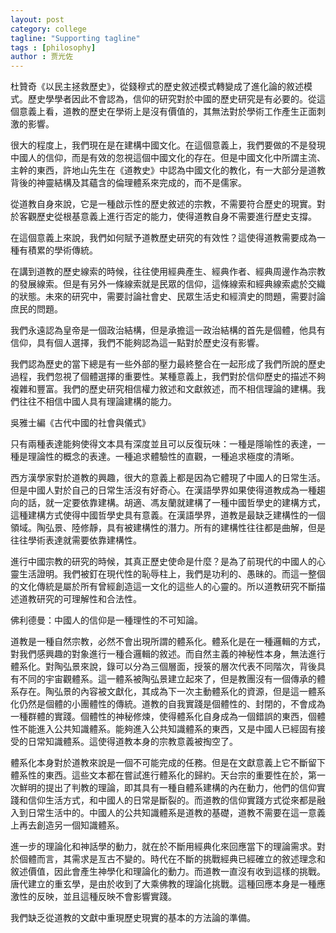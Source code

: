 ```yaml
---
layout: post
category: college
tagline: "Supporting tagline"
tags : [philosophy]
author : 贾光佐
---
```


杜贊奇《以民主拯救歷史》，從錢穆式的歷史敘述模式轉變成了進化論的敘述模式。歷史學學者因此不會認為，信仰的研究對於中國的歷史研究是有必要的。從這個意義上看，道教的歷史在學術上是沒有價值的，其無法對於學術工作產生正面刺激的影響。

很大的程度上，我們現在是在建構中國文化。在這個意義上，我們要做的不是發現中國人的信仰，而是有效的忽視這個中國文化的存在。但是中國文化中所謂主流、主幹的東西，許地山先生在《道教史》中認為中國文化的教化，有一大部分是道教背後的神靈結構及其蘊含的倫理體系來完成的，而不是儒家。

從道教自身來說，它是一種啟示性的歷史敘述的宗教，不需要符合歷史的現實。對於客觀歷史從根基意義上進行否定的能力，使得道教自身不需要進行歷史支撐。

在這個意義上來說，我們如何賦予道教歷史研究的有效性？這使得道教需要成為一種有積累的學術傳統。

在講到道教的歷史線索的時候，往往使用經典產生、經典作者、經典周邊作為宗教的發展線索。但是有另外一條線索就是民眾的信仰，這條線索和經典線索處於交織的狀態。未來的研究中，需要討論社會史、民眾生活史和經濟史的問題，需要討論庶民的問題。

我們永遠認為皇帝是一個政治結構，但是承擔這一政治結構的首先是個體，他具有信仰，具有個人選擇，我們不能夠認為這一點對於歷史沒有影響。

我們認為歷史的當下總是有一些外部的壓力最終整合在一起形成了我們所說的歷史過程，我們忽視了個體選擇的重要性。某種意義上，我們對於信仰歷史的描述不夠複雜和豐富。我們的歷史研究相信權力敘述和文獻敘述，而不相信理論的建構。我們往往不相信中國人具有理論建構的能力。

吳雅士編《古代中國的社會與儀式》

只有兩種表達能夠使得文本具有深度並且可以反復玩味：一種是隱喻性的表達，一種是理論性的概念的表達。一種追求體驗性的直觀，一種追求極度的清晰。

西方漢學家對於道教的興趣，很大的意義上都是因為它體現了中國人的日常生活。但是中國人對於自己的日常生活沒有好奇心。在漢語學界如果使得道教成為一種趨向的話，就一定要依靠建構。胡適、馮友蘭就建構了一種中國哲學史的建構方式，這種建構方式使得中國哲學史具有意義。在漢語學界，道教是最缺乏建構性的一個領域。陶弘景、陸修靜，具有被建構性的潛力。所有的建構性往往都是曲解，但是往往學術表達就需要依靠建構性。

進行中國宗教的研究的時候，其真正歷史使命是什麼？是為了前現代的中國人的心靈生活證明。我們被釘在現代性的恥辱柱上，我們是功利的、愚昧的。而這一整個的文化傳統是屬於所有曾經創造這一文化的這些人的心靈的。所以道教研究不斷描述道教研究的可理解性和合法性。

佛利德曼：中國人的信仰是一種理性的不可知論。

道教是一種自然宗教，必然不會出現所謂的體系化。體系化是在一種邏輯的方式，對我們感興趣的對象進行一種合邏輯的敘述。而自然主義的神秘性本身，無法進行體系化。對陶弘景來說，錄可以分為三個層面，授箓的層次代表不同階次，背後具有不同的宇宙觀體系。這一體系被陶弘景建立起來了，但是教團沒有一個傳承的體系存在。陶弘景的內容被文獻化，其成為下一次主動體系化的資源，但是這一體系化仍然是個體的小團體性的傳統。道教的自我實踐是個體性的、封閉的，不會成為一種群體的實踐。個體性的神秘修煉，使得體系化自身成為一個錯誤的東西，個體性不能進入公共知識體系。能夠進入公共知識體系的東西，又是中國人已經固有接受的日常知識體系。這使得道教本身的宗教意義被掏空了。

體系化本身對於道教來說是一個不可能完成的任務。但是在文獻意義上它不斷留下體系性的東西。這些文本都在嘗試進行體系化的歸約。天台宗的重要性在於，第一次鮮明的提出了判教的理論，即其具有一種自體系建構的內在動力，他們的信仰實踐和信仰生活方式，和中國人的日常是斷裂的。而道教的信仰實踐方式從來都是融入到日常生活中的。中國人的公共知識體系是道教的基礎，道教不需要在這一意義上再去創造另一個知識體系。

進一步的理論化和神話學的動力，就在於不斷用經典化來回應當下的理論需求。對於個體而言，其需求是亙古不變的。時代在不斷的挑戰經典已經確立的敘述理念和敘述價值，因此會產生神學化和理論化的動力。而道教一直沒有收到這樣的挑戰。唐代建立的重玄學，是由於收到了大乘佛教的理論化挑戰。這種回應本身是一種應激性的反映，並且這種反映不會影響實踐。

我們缺乏從道教的文獻中重現歷史現實的基本的方法論的準備。